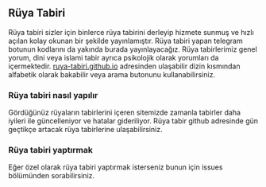 ## Rüya Tabiri

Rüya tabiri sizler için binlerce rüya tabirini derleyip hizmete sunmuş ve hızlı açılan kolay okunan bir şekilde yayınlamıştır. Rüya tabiri yapan telegram botunun kodlarını da yakında burada yayınlayacağız. Rüya tabirlerimiz genel yorum, dini veya islami tabir ayrıca psikolojik olarak yorumları da içermektedir. [ruya-tabiri.github.io](https://ruya-tabiri.github.io) adresinden ulaşabilir dizin kısmından alfabetik olarak bakabilir veya arama butonunu kullanabilirsiniz.

### Rüya tabiri nasıl yapılır

Gördüğünüz rüyaların tabirlerini içeren sitemizde zamanla tabirler daha iyileri ile güncelleniyor ve hatalar gideriliyor. Rüya tabir github adresinde gün geçtikçe artacak rüya tabirlerine ulaşabilirsiniz.

### Rüya tabiri yaptırmak

Eğer özel olarak rüya tabiri yaptırmak isterseniz bunun için issues bölümünden sorabilirsiniz.
